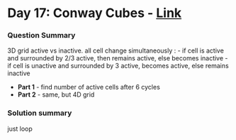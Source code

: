 # Day 17: Conway Cubes  - [Link](https://adventofcode.com/2020/day/17)

### Question Summary
3D grid
active vs inactive. 
all cell change simultaneously :
	- if cell is active and surrounded by 2/3 active, then remains active, else becomes inactive
	- if cell is unactive and surrounded by 3 active, becomes active, else remains inactive


- **Part 1** - find number of active cells after 6 cycles
- **Part 2** - same, but 4D grid

### Solution summary 
just loop